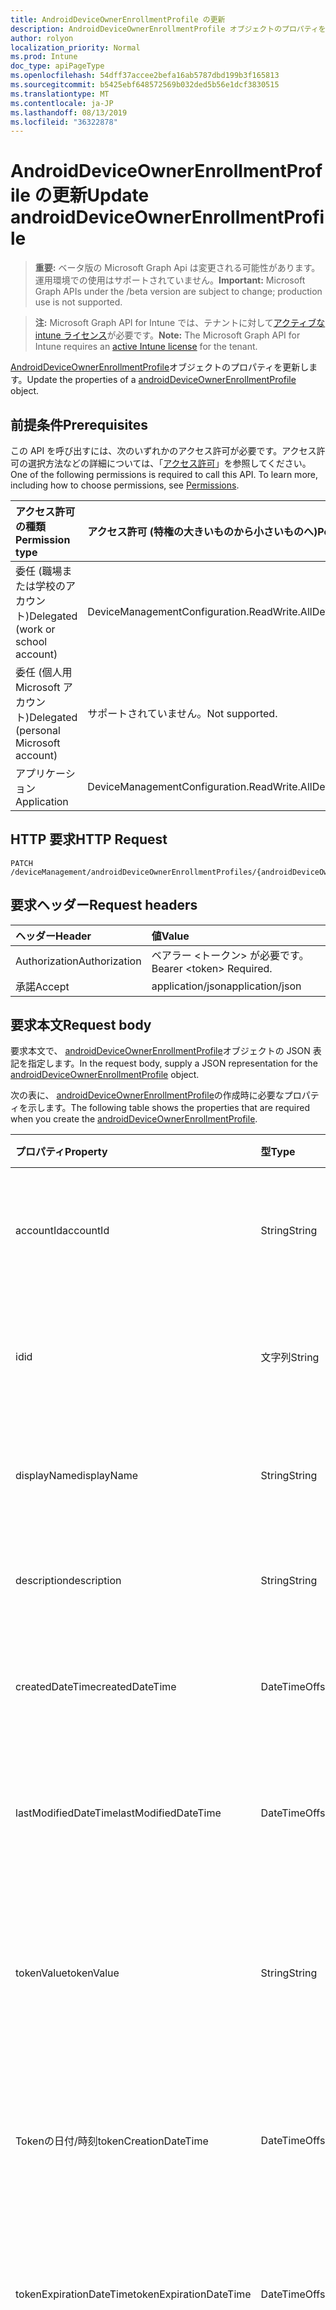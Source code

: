 ```yaml
---
title: AndroidDeviceOwnerEnrollmentProfile の更新
description: AndroidDeviceOwnerEnrollmentProfile オブジェクトのプロパティを更新します。
author: rolyon
localization_priority: Normal
ms.prod: Intune
doc_type: apiPageType
ms.openlocfilehash: 54dff37accee2befa16ab5787dbd199b3f165813
ms.sourcegitcommit: b5425ebf648572569b032ded5b56e1dcf3830515
ms.translationtype: MT
ms.contentlocale: ja-JP
ms.lasthandoff: 08/13/2019
ms.locfileid: "36322878"
---
```

# <a name="update-androiddeviceownerenrollmentprofile"></a><span data-ttu-id="d9d2e-103">AndroidDeviceOwnerEnrollmentProfile の更新</span><span class="sxs-lookup"><span data-stu-id="d9d2e-103">Update androidDeviceOwnerEnrollmentProfile</span></span>

> <span data-ttu-id="d9d2e-104">**重要:** ベータ版の Microsoft Graph Api は変更される可能性があります。運用環境での使用はサポートされていません。</span><span class="sxs-lookup"><span data-stu-id="d9d2e-104">**Important:** Microsoft Graph APIs under the /beta version are subject to change; production use is not supported.</span></span>

> <span data-ttu-id="d9d2e-105">**注:** Microsoft Graph API for Intune では、テナントに対して[アクティブな intune ライセンス](https://go.microsoft.com/fwlink/?linkid=839381)が必要です。</span><span class="sxs-lookup"><span data-stu-id="d9d2e-105">**Note:** The Microsoft Graph API for Intune requires an [active Intune license](https://go.microsoft.com/fwlink/?linkid=839381) for the tenant.</span></span>

<span data-ttu-id="d9d2e-106">[AndroidDeviceOwnerEnrollmentProfile](../resources/intune-androidforwork-androiddeviceownerenrollmentprofile.md)オブジェクトのプロパティを更新します。</span><span class="sxs-lookup"><span data-stu-id="d9d2e-106">Update the properties of a [androidDeviceOwnerEnrollmentProfile](../resources/intune-androidforwork-androiddeviceownerenrollmentprofile.md) object.</span></span>

## <a name="prerequisites"></a><span data-ttu-id="d9d2e-107">前提条件</span><span class="sxs-lookup"><span data-stu-id="d9d2e-107">Prerequisites</span></span>
<span data-ttu-id="d9d2e-p101">この API を呼び出すには、次のいずれかのアクセス許可が必要です。アクセス許可の選択方法などの詳細については、「[アクセス許可](/graph/permissions-reference)」を参照してください。</span><span class="sxs-lookup"><span data-stu-id="d9d2e-p101">One of the following permissions is required to call this API. To learn more, including how to choose permissions, see [Permissions](/graph/permissions-reference).</span></span>

|<span data-ttu-id="d9d2e-110">アクセス許可の種類</span><span class="sxs-lookup"><span data-stu-id="d9d2e-110">Permission type</span></span>|<span data-ttu-id="d9d2e-111">アクセス許可 (特権の大きいものから小さいものへ)</span><span class="sxs-lookup"><span data-stu-id="d9d2e-111">Permissions (from most to least privileged)</span></span>|
|:---|:---|
|<span data-ttu-id="d9d2e-112">委任 (職場または学校のアカウント)</span><span class="sxs-lookup"><span data-stu-id="d9d2e-112">Delegated (work or school account)</span></span>|<span data-ttu-id="d9d2e-113">DeviceManagementConfiguration.ReadWrite.All</span><span class="sxs-lookup"><span data-stu-id="d9d2e-113">DeviceManagementConfiguration.ReadWrite.All</span></span>|
|<span data-ttu-id="d9d2e-114">委任 (個人用 Microsoft アカウント)</span><span class="sxs-lookup"><span data-stu-id="d9d2e-114">Delegated (personal Microsoft account)</span></span>|<span data-ttu-id="d9d2e-115">サポートされていません。</span><span class="sxs-lookup"><span data-stu-id="d9d2e-115">Not supported.</span></span>|
|<span data-ttu-id="d9d2e-116">アプリケーション</span><span class="sxs-lookup"><span data-stu-id="d9d2e-116">Application</span></span>|<span data-ttu-id="d9d2e-117">DeviceManagementConfiguration.ReadWrite.All</span><span class="sxs-lookup"><span data-stu-id="d9d2e-117">DeviceManagementConfiguration.ReadWrite.All</span></span>|

## <a name="http-request"></a><span data-ttu-id="d9d2e-118">HTTP 要求</span><span class="sxs-lookup"><span data-stu-id="d9d2e-118">HTTP Request</span></span>
<!-- {
  "blockType": "ignored"
}
-->
``` http
PATCH /deviceManagement/androidDeviceOwnerEnrollmentProfiles/{androidDeviceOwnerEnrollmentProfileId}
```

## <a name="request-headers"></a><span data-ttu-id="d9d2e-119">要求ヘッダー</span><span class="sxs-lookup"><span data-stu-id="d9d2e-119">Request headers</span></span>
|<span data-ttu-id="d9d2e-120">ヘッダー</span><span class="sxs-lookup"><span data-stu-id="d9d2e-120">Header</span></span>|<span data-ttu-id="d9d2e-121">値</span><span class="sxs-lookup"><span data-stu-id="d9d2e-121">Value</span></span>|
|:---|:---|
|<span data-ttu-id="d9d2e-122">Authorization</span><span class="sxs-lookup"><span data-stu-id="d9d2e-122">Authorization</span></span>|<span data-ttu-id="d9d2e-123">ベアラー &lt;トークン&gt; が必要です。</span><span class="sxs-lookup"><span data-stu-id="d9d2e-123">Bearer &lt;token&gt; Required.</span></span>|
|<span data-ttu-id="d9d2e-124">承諾</span><span class="sxs-lookup"><span data-stu-id="d9d2e-124">Accept</span></span>|<span data-ttu-id="d9d2e-125">application/json</span><span class="sxs-lookup"><span data-stu-id="d9d2e-125">application/json</span></span>|

## <a name="request-body"></a><span data-ttu-id="d9d2e-126">要求本文</span><span class="sxs-lookup"><span data-stu-id="d9d2e-126">Request body</span></span>
<span data-ttu-id="d9d2e-127">要求本文で、 [androidDeviceOwnerEnrollmentProfile](../resources/intune-androidforwork-androiddeviceownerenrollmentprofile.md)オブジェクトの JSON 表記を指定します。</span><span class="sxs-lookup"><span data-stu-id="d9d2e-127">In the request body, supply a JSON representation for the [androidDeviceOwnerEnrollmentProfile](../resources/intune-androidforwork-androiddeviceownerenrollmentprofile.md) object.</span></span>

<span data-ttu-id="d9d2e-128">次の表に、 [androidDeviceOwnerEnrollmentProfile](../resources/intune-androidforwork-androiddeviceownerenrollmentprofile.md)の作成時に必要なプロパティを示します。</span><span class="sxs-lookup"><span data-stu-id="d9d2e-128">The following table shows the properties that are required when you create the [androidDeviceOwnerEnrollmentProfile](../resources/intune-androidforwork-androiddeviceownerenrollmentprofile.md).</span></span>

|<span data-ttu-id="d9d2e-129">プロパティ</span><span class="sxs-lookup"><span data-stu-id="d9d2e-129">Property</span></span>|<span data-ttu-id="d9d2e-130">型</span><span class="sxs-lookup"><span data-stu-id="d9d2e-130">Type</span></span>|<span data-ttu-id="d9d2e-131">説明</span><span class="sxs-lookup"><span data-stu-id="d9d2e-131">Description</span></span>|
|:---|:---|:---|
|<span data-ttu-id="d9d2e-132">accountId</span><span class="sxs-lookup"><span data-stu-id="d9d2e-132">accountId</span></span>|<span data-ttu-id="d9d2e-133">String</span><span class="sxs-lookup"><span data-stu-id="d9d2e-133">String</span></span>|<span data-ttu-id="d9d2e-134">登録プロファイルが属するテナント GUID。</span><span class="sxs-lookup"><span data-stu-id="d9d2e-134">Tenant GUID the enrollment profile belongs to.</span></span>|
|<span data-ttu-id="d9d2e-135">id</span><span class="sxs-lookup"><span data-stu-id="d9d2e-135">id</span></span>|<span data-ttu-id="d9d2e-136">文字列</span><span class="sxs-lookup"><span data-stu-id="d9d2e-136">String</span></span>|<span data-ttu-id="d9d2e-137">登録プロファイルの一意の GUID。</span><span class="sxs-lookup"><span data-stu-id="d9d2e-137">Unique GUID for the enrollment profile.</span></span>|
|<span data-ttu-id="d9d2e-138">displayName</span><span class="sxs-lookup"><span data-stu-id="d9d2e-138">displayName</span></span>|<span data-ttu-id="d9d2e-139">String</span><span class="sxs-lookup"><span data-stu-id="d9d2e-139">String</span></span>|<span data-ttu-id="d9d2e-140">登録プロファイルの表示名。</span><span class="sxs-lookup"><span data-stu-id="d9d2e-140">Display name for the enrollment profile.</span></span>|
|<span data-ttu-id="d9d2e-141">description</span><span class="sxs-lookup"><span data-stu-id="d9d2e-141">description</span></span>|<span data-ttu-id="d9d2e-142">String</span><span class="sxs-lookup"><span data-stu-id="d9d2e-142">String</span></span>|<span data-ttu-id="d9d2e-143">登録プロファイルの説明。</span><span class="sxs-lookup"><span data-stu-id="d9d2e-143">Description for the enrollment profile.</span></span>|
|<span data-ttu-id="d9d2e-144">createdDateTime</span><span class="sxs-lookup"><span data-stu-id="d9d2e-144">createdDateTime</span></span>|<span data-ttu-id="d9d2e-145">DateTimeOffset</span><span class="sxs-lookup"><span data-stu-id="d9d2e-145">DateTimeOffset</span></span>|<span data-ttu-id="d9d2e-146">登録プロファイルが作成された日時。</span><span class="sxs-lookup"><span data-stu-id="d9d2e-146">Date time the enrollment profile was created.</span></span>|
|<span data-ttu-id="d9d2e-147">lastModifiedDateTime</span><span class="sxs-lookup"><span data-stu-id="d9d2e-147">lastModifiedDateTime</span></span>|<span data-ttu-id="d9d2e-148">DateTimeOffset</span><span class="sxs-lookup"><span data-stu-id="d9d2e-148">DateTimeOffset</span></span>|<span data-ttu-id="d9d2e-149">登録プロファイルが最後に変更された日時。</span><span class="sxs-lookup"><span data-stu-id="d9d2e-149">Date time the enrollment profile was last modified.</span></span>|
|<span data-ttu-id="d9d2e-150">tokenValue</span><span class="sxs-lookup"><span data-stu-id="d9d2e-150">tokenValue</span></span>|<span data-ttu-id="d9d2e-151">String</span><span class="sxs-lookup"><span data-stu-id="d9d2e-151">String</span></span>|<span data-ttu-id="d9d2e-152">この登録プロファイル用に最後に作成されたトークンの値。</span><span class="sxs-lookup"><span data-stu-id="d9d2e-152">Value of the most recently created token for this enrollment profile.</span></span>|
|<span data-ttu-id="d9d2e-153">Tokenの日付/時刻</span><span class="sxs-lookup"><span data-stu-id="d9d2e-153">tokenCreationDateTime</span></span>|<span data-ttu-id="d9d2e-154">DateTimeOffset</span><span class="sxs-lookup"><span data-stu-id="d9d2e-154">DateTimeOffset</span></span>|<span data-ttu-id="d9d2e-155">最後に作成されたトークンが作成された日時。</span><span class="sxs-lookup"><span data-stu-id="d9d2e-155">Date time the most recently created token was created.</span></span>|
|<span data-ttu-id="d9d2e-156">tokenExpirationDateTime</span><span class="sxs-lookup"><span data-stu-id="d9d2e-156">tokenExpirationDateTime</span></span>|<span data-ttu-id="d9d2e-157">DateTimeOffset</span><span class="sxs-lookup"><span data-stu-id="d9d2e-157">DateTimeOffset</span></span>|<span data-ttu-id="d9d2e-158">最後に作成されたトークンの有効期限が切れる日時。</span><span class="sxs-lookup"><span data-stu-id="d9d2e-158">Date time the most recently created token will expire.</span></span>|
|<span data-ttu-id="d9d2e-159">enrolledDeviceCount</span><span class="sxs-lookup"><span data-stu-id="d9d2e-159">enrolledDeviceCount</span></span>|<span data-ttu-id="d9d2e-160">Int32</span><span class="sxs-lookup"><span data-stu-id="d9d2e-160">Int32</span></span>|<span data-ttu-id="d9d2e-161">この登録プロファイルを使用して登録した Android デバイスの合計数。</span><span class="sxs-lookup"><span data-stu-id="d9d2e-161">Total number of Android devices that have enrolled using this enrollment profile.</span></span>|
|<span data-ttu-id="d9d2e-162">qrCodeContent</span><span class="sxs-lookup"><span data-stu-id="d9d2e-162">qrCodeContent</span></span>|<span data-ttu-id="d9d2e-163">String</span><span class="sxs-lookup"><span data-stu-id="d9d2e-163">String</span></span>|<span data-ttu-id="d9d2e-164">トークンの QR コードを生成するために使用する文字列。</span><span class="sxs-lookup"><span data-stu-id="d9d2e-164">String used to generate a QR code for the token.</span></span>|
|<span data-ttu-id="d9d2e-165">qrCodeImage</span><span class="sxs-lookup"><span data-stu-id="d9d2e-165">qrCodeImage</span></span>|[<span data-ttu-id="d9d2e-166">mimeContent</span><span class="sxs-lookup"><span data-stu-id="d9d2e-166">mimeContent</span></span>](../resources/intune-shared-mimecontent.md)|<span data-ttu-id="d9d2e-167">トークンの QR コードを生成するために使用する文字列。</span><span class="sxs-lookup"><span data-stu-id="d9d2e-167">String used to generate a QR code for the token.</span></span>|
|<span data-ttu-id="d9d2e-168">roleScopeTagIds</span><span class="sxs-lookup"><span data-stu-id="d9d2e-168">roleScopeTagIds</span></span>|<span data-ttu-id="d9d2e-169">文字列コレクション</span><span class="sxs-lookup"><span data-stu-id="d9d2e-169">String collection</span></span>|<span data-ttu-id="d9d2e-170">このエンティティインスタンスの範囲タグのリスト。</span><span class="sxs-lookup"><span data-stu-id="d9d2e-170">List of Scope Tags for this Entity instance.</span></span>|



## <a name="response"></a><span data-ttu-id="d9d2e-171">応答</span><span class="sxs-lookup"><span data-stu-id="d9d2e-171">Response</span></span>
<span data-ttu-id="d9d2e-172">成功した場合、このメソッド`200 OK`は応答コードと、応答本文で更新された[androidDeviceOwnerEnrollmentProfile](../resources/intune-androidforwork-androiddeviceownerenrollmentprofile.md)オブジェクトを返します。</span><span class="sxs-lookup"><span data-stu-id="d9d2e-172">If successful, this method returns a `200 OK` response code and an updated [androidDeviceOwnerEnrollmentProfile](../resources/intune-androidforwork-androiddeviceownerenrollmentprofile.md) object in the response body.</span></span>

## <a name="example"></a><span data-ttu-id="d9d2e-173">例</span><span class="sxs-lookup"><span data-stu-id="d9d2e-173">Example</span></span>

### <a name="request"></a><span data-ttu-id="d9d2e-174">要求</span><span class="sxs-lookup"><span data-stu-id="d9d2e-174">Request</span></span>
<span data-ttu-id="d9d2e-175">以下は、要求の例です。</span><span class="sxs-lookup"><span data-stu-id="d9d2e-175">Here is an example of the request.</span></span>
``` http
PATCH https://graph.microsoft.com/beta/deviceManagement/androidDeviceOwnerEnrollmentProfiles/{androidDeviceOwnerEnrollmentProfileId}
Content-type: application/json
Content-length: 627

{
  "@odata.type": "#microsoft.graph.androidDeviceOwnerEnrollmentProfile",
  "accountId": "Account Id value",
  "displayName": "Display Name value",
  "description": "Description value",
  "tokenValue": "Token Value value",
  "tokenCreationDateTime": "2017-01-01T00:01:38.5314127-08:00",
  "tokenExpirationDateTime": "2016-12-31T23:59:54.0590989-08:00",
  "enrolledDeviceCount": 3,
  "qrCodeContent": "Qr Code Content value",
  "qrCodeImage": {
    "@odata.type": "microsoft.graph.mimeContent",
    "type": "Type value",
    "value": "dmFsdWU="
  },
  "roleScopeTagIds": [
    "Role Scope Tag Ids value"
  ]
}
```

### <a name="response"></a><span data-ttu-id="d9d2e-176">応答</span><span class="sxs-lookup"><span data-stu-id="d9d2e-176">Response</span></span>
<span data-ttu-id="d9d2e-p102">以下は、応答の例です。注:簡潔にするために、ここに示す応答オブジェクトは切り詰められている場合があります。すべてのプロパティは実際の呼び出しから返されます。</span><span class="sxs-lookup"><span data-stu-id="d9d2e-p102">Here is an example of the response. Note: The response object shown here may be truncated for brevity. All of the properties will be returned from an actual call.</span></span>
``` http
HTTP/1.1 200 OK
Content-Type: application/json
Content-Length: 799

{
  "@odata.type": "#microsoft.graph.androidDeviceOwnerEnrollmentProfile",
  "accountId": "Account Id value",
  "id": "a8d0245e-245e-a8d0-5e24-d0a85e24d0a8",
  "displayName": "Display Name value",
  "description": "Description value",
  "createdDateTime": "2017-01-01T00:02:43.5775965-08:00",
  "lastModifiedDateTime": "2017-01-01T00:00:35.1329464-08:00",
  "tokenValue": "Token Value value",
  "tokenCreationDateTime": "2017-01-01T00:01:38.5314127-08:00",
  "tokenExpirationDateTime": "2016-12-31T23:59:54.0590989-08:00",
  "enrolledDeviceCount": 3,
  "qrCodeContent": "Qr Code Content value",
  "qrCodeImage": {
    "@odata.type": "microsoft.graph.mimeContent",
    "type": "Type value",
    "value": "dmFsdWU="
  },
  "roleScopeTagIds": [
    "Role Scope Tag Ids value"
  ]
}
```






